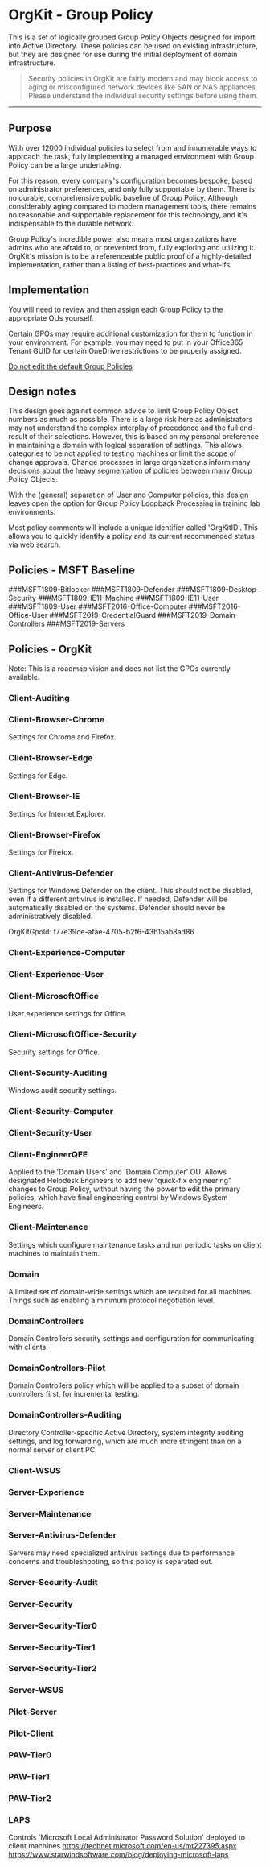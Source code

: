 
# OrgKit - Group Policy
This is a set of logically grouped Group Policy Objects designed for import into Active Directory. These policies can be used on existing infrastructure, but they are designed for use during the initial deployment of domain infrastructure.

> Security policies in OrgKit are fairly modern and may block access to aging or misconfigured network devices like SAN or NAS appliances. Please understand the individual security settings before using them.

****

## Purpose
With over 12000 individual policies to select from and innumerable ways to approach the task, fully implementing a managed environment with Group Policy can be a large undertaking.

For this reason, every company's configuration becomes bespoke, based on administrator preferences, and only fully supportable by them. There is no durable, comprehensive public baseline of Group Policy. Although considerably aging compared to modern management tools, there remains no reasonable and supportable replacement for this technology, and it's indispensable to the durable network.

Group Policy's incredible power also means most organizations have admins who are afraid to, or prevented from, fully exploring and utilizing it. OrgKit's mission is to be a referenceable public proof of a highly-detailed implementation, rather than a listing of best-practices and what-ifs.

## Implementation
You will need to review and then assign each Group Policy to the appropriate OUs yourself.

Certain GPOs may require additional customization for them to function in your environment. For example, you may need to put in your Office365 Tenant GUID for certain OneDrive restrictions to be properly assigned.

[Do not edit the default Group Policies](https://docs.microsoft.com/en-us/previous-versions/windows/it-pro/windows-server-2003/cc779159(v=ws.10))

## Design notes
This design goes against common advice to limit Group Policy Object numbers as much as possible. There is a large risk here as administrators may not understand the complex interplay of precedence and the full end-result of their selections.
However, this is based on my personal preference in maintaining a domain with logical separation of settings. This allows categories to be not applied to testing machines or limit the scope of change approvals. Change processes in large organizations inform many decisions about the heavy segmentation of policies between many Group Policy Objects.

With the (general) separation of User and Computer policies, this design leaves open the option for Group Policy Loopback Processing in training lab environments.

Most policy comments will include a unique identifier called 'OrgKitID'. This allows you to quickly identify a policy and its current recommended status via web search.

## Policies - MSFT Baseline

###MSFT1809-Bitlocker
###MSFT1809-Defender
###MSFT1809-Desktop-Security
###MSFT1809-IE11-Machine
###MSFT1809-IE11-User
###MSFT1809-User
###MSFT2016-Office-Computer
###MSFT2016-Office-User
###MSFT2019-CredentialGuard
###MSFT2019-Domain Controllers
###MSFT2019-Servers

## Policies - OrgKit
Note: This is a roadmap vision and does not list the GPOs currently available.

### Client-Auditing

### Client-Browser-Chrome
Settings for Chrome and Firefox.

### Client-Browser-Edge
Settings for Edge.

### Client-Browser-IE
Settings for Internet Explorer.

### Client-Browser-Firefox
Settings for Firefox.

### Client-Antivirus-Defender
Settings for Windows Defender on the client. This should not be disabled, even if a different antivirus is installed. If needed, Defender will be automatically disabled on the systems. Defender should never be administratively disabled.

OrgKitGpoId: f77e39ce-afae-4705-b2f6-43b15ab8ad86

### Client-Experience-Computer

### Client-Experience-User

### Client-MicrosoftOffice
User experience settings for Office.

### Client-MicrosoftOffice-Security
Security settings for Office.

### Client-Security-Auditing
Windows audit security settings.

### Client-Security-Computer

### Client-Security-User

### Client-EngineerQFE
Applied to the 'Domain Users' and 'Domain Computer' OU. Allows designated Helpdesk Engineers to add new "quick-fix engineering" changes to Group Policy, without having the power to edit the primary policies, which have final engineering control by Windows System Engineers.

### Client-Maintenance
Settings which configure maintenance tasks and run periodic tasks on client machines to maintain them.

### Domain
A limited set of domain-wide settings which are required for all machines. Things such as enabling a minimum protocol negotiation level.

### DomainControllers
Domain Controllers security settings and configuration for communicating with clients.

### DomainControllers-Pilot
Domain Controllers policy which will be applied to a subset of domain controllers first, for incremental testing.

### DomainControllers-Auditing
Directory Controller-specific Active Directory, system integrity auditing settings, and log forwarding, which are much more stringent than on a normal server or client PC.

### Client-WSUS

### Server-Experience

### Server-Maintenance

### Server-Antivirus-Defender
Servers may need specialized antivirus settings due to performance concerns and troubleshooting, so this policy is separated out.

### Server-Security-Audit

### Server-Security

### Server-Security-Tier0

### Server-Security-Tier1

### Server-Security-Tier2

### Server-WSUS

### Pilot-Server

### Pilot-Client

### PAW-Tier0

### PAW-Tier1

### PAW-Tier2

### LAPS
Controls 'Microsoft Local Administrator Password Solution' deployed to client machines
https://technet.microsoft.com/en-us/mt227395.aspx
https://www.starwindsoftware.com/blog/deploying-microsoft-laps

